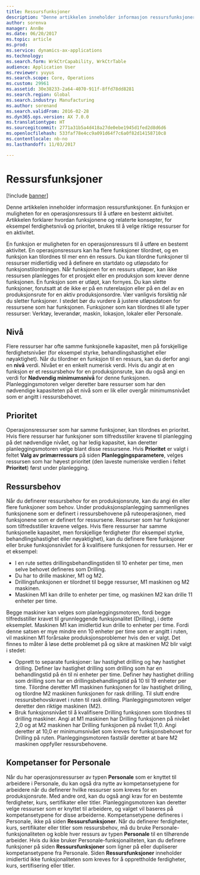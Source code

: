 ```yaml
---
title: Ressursfunksjoner
description: "Denne artikkelen inneholder informasjon ressursfunksjoner. En funksjon er muligheten for en operasjonsressurs til å utføre en bestemt aktivitet. Artikkelen forklarer hvordan funksjonene og relaterte konsepter, for eksempel ferdighetsnivå og prioritet, brukes til å velge riktige ressurser for en aktivitet."
author: sorenva
manager: AnnBe
ms.date: 06/20/2017
ms.topic: article
ms.prod: 
ms.service: dynamics-ax-applications
ms.technology: 
ms.search.form: WrkCtrCapability, WrkCtrTable
audience: Application User
ms.reviewer: yuyus
ms.search.scope: Core, Operations
ms.custom: 29961
ms.assetid: 30e38233-2a64-4070-911f-8ffd78dd8281
ms.search.region: Global
ms.search.industry: Manufacturing
ms.author: sorenand
ms.search.validFrom: 2016-02-28
ms.dyn365.ops.version: AX 7.0.0
ms.translationtype: HT
ms.sourcegitcommit: 2771a31b5a4d418a27de0ebe1945d1fed2d8d6d6
ms.openlocfilehash: 533faf78e4cc9a091d64f7c6a0f82d14158710c8
ms.contentlocale: nb-no
ms.lasthandoff: 11/03/2017

---
```


# <a name="resource-capabilities"></a>Ressursfunksjoner

[!include [banner](../includes/banner.md)]

Denne artikkelen inneholder informasjon ressursfunksjoner. En funksjon er muligheten for en operasjonsressurs til å utføre en bestemt aktivitet. Artikkelen forklarer hvordan funksjonene og relaterte konsepter, for eksempel ferdighetsnivå og prioritet, brukes til å velge riktige ressurser for en aktivitet.

En funksjon er muligheten for en operasjonsressurs til å utføre en bestemt aktivitet. En operasjonsressurs kan ha flere funksjoner tilordnet, og en funksjon kan tilordnes til mer enn én ressurs. Du kan tilordne funksjoner til ressurser midlertidig ved å definere en startdato og utløpsdato for funksjonstilordningen. Når funksjonen for en ressurs utløper, kan ikke ressursen planlegges for et prosjekt eller en produksjon som krever denne funksjonen. En funksjon som er utløpt, kan fornyes. Du kan slette funksjoner, forutsatt at de ikke er på en ruterelasjon eller på en del av en produksjonsrute for en aktiv produksjonsordre. Vær vanligvis forsiktig når du sletter funksjoner. I stedet bør du vurdere å justere utløpsdatoen for ressursene som har funksjonen. Funksjoner som kan tilordnes til alle typer ressurser: Verktøy, leverandør, maskin, lokasjon, lokaler eller Personale.

## <a name="level"></a>Nivå
Flere ressurser har ofte samme funksjonelle kapasitet, men på forskjellige ferdighetsnivåer (for eksempel styrke, behandlingshastighet eller nøyaktighet). Når du tilordner en funksjon til en ressurs, kan du derfor angi en **nivå** verdi. Nivået er en enkelt numerisk verdi. Hvis du angir at en funksjon er et ressursbehov for en produksjonsrute, kan du også angi en verdi for **Nødvendig minimumsnivå** for denne funksjonen. Planleggingsmotoren velger deretter bare ressurser som har den nødvendige kapasiteten på et nivå som er lik eller overgår minimumsnivået som er angitt i ressursbehovet.

## <a name="priority"></a>Prioritet
Operasjonsressurser som har samme funksjoner, kan tilordnes en prioritet. Hvis flere ressurser har funksjoner som tilfredsstiller kravene til planlegging på det nødvendige nivået, og har ledig kapasitet, kan deretter planleggingsmotoren velge blant disse ressursene. Hvis **Prioritet** er valgt i feltet **Valg av primærressurs** på siden **Planleggingsparametere**, velges ressursen som har høyest prioritet (den laveste numeriske verdien i feltet **Prioritet**) først under planlegging.

## <a name="resource-requirements"></a>Ressursbehov
Når du definerer ressursbehov for en produksjonsrute, kan du angi én eller flere funksjoner som behov. Under produksjonsplanlegging sammenlignes funksjonene som er definert i ressursbehovene på ruteoperasjonen, med funksjonene som er definert for ressursene. Ressurser som har funksjoner som tilfredsstiller kravene velges. Hvis flere ressurser har samme funksjonelle kapasitet, men forskjellige ferdigheter (for eksempel styrke, behandlingshastighet eller nøyaktighet), kan du definere flere funksjoner eller bruke funksjonsnivået for å kvalifisere funksjonen for ressursen. Her er et eksempel:

-   I en rute settes drillingsbehandlingstiden til 10 enheter per time, men selve behovet defineres som Drilling.
-   Du har to drille maskiner, M1 og M2.
-   Drillingsfunksjonen er tilordnet til begge ressurser, M1 maskinen og M2 maskinen.
-   Maskinen M1 kan drille to enheter per time, og maskinen M2 kan drille 11 enheter per time.

Begge maskiner kan velges som planleggingsmotoren, fordi begge tilfredsstiller kravet til grunnleggende funksjonalitet (Drilling), i dette eksemplet. Maskinen M1 kan imidlertid kun drille to enheter per time. Fordi denne satsen er mye mindre enn 10 enheter per time som er angitt i ruten, vil maskinen M1 forårsake produksjonsproblemer hvis den er valgt. Det finnes to måter å løse dette problemet på og sikre at maskinen M2 blir valgt i stedet:

-   Opprett to separate funksjoner: lav hastighet drilling og høy hastighet drilling. Definer lav hastighet drilling som drilling som har en behandlingstid på én til ni enheter per time. Definer høy hastighet drilling som drilling som har en drillingsbehandlingstid på 10 til 19 enheter per time. Tilordne deretter M1 maskinen funksjonen for lav hastighet drilling, og tilordne M2 maskinen funksjonen for rask drilling. Til slutt endre ressursbehovskravet i ruten til rask drilling. Planleggingsmotoren velger deretter den riktige maskinen (M2).
-   Bruk funksjonsnivået til å kvalifisere Drilling funksjonen som tilordnes til drilling maskiner. Angi at M1 maskinen har Drilling funksjonen på nivået 2,0 og at M2 maskinen har Drilling funksjonen på nivået 11,0. Angi deretter at 10,0 er minimumsnivået som kreves for funksjonsbehovet for Drilling på ruten. Planleggingsmotoren fastslår deretter at bare M2 maskinen oppfyller ressursbehovene.

## <a name="competencies-for-human-resources"></a>Kompetanser for Personale
Når du har operasjonsressurser av typen **Personale** som er knyttet til arbeidere i Personale, du kan også dra nytte av kompetansetypene for arbeidere når du definerer hvilke ressurser som kreves for en produksjonsrute. Med andre ord, kan du også angi krav for en bestemte ferdigheter, kurs, sertifikater eller titler. Planleggingsmotoren kan deretter velge ressurser som er knyttet til arbeidere, og valget vil baseres på kompetansetypene for disse arbeiderne. Kompetansetypene defineres i Personale, ikke på siden **Ressursfunksjoner**. Når du definerer ferdigheter, kurs, sertifikater eller titler som ressursbehov, må du bruke Personale-funksjonaliteten og koble hver ressurs av typen **Personale** til en tilhørende arbeider. Hvis du ikke bruker Personale-funksjonaliteten, kan du definere funksjoner på siden **Ressursfunksjoner** som ligner på eller dupliserer kompetansetypene fra Personale. Siden **Ressursfunksjoner** inneholder imidlertid ikke funksjonaliteten som kreves for å opprettholde ferdigheter, kurs, sertifisering eller titler.




